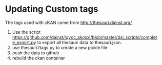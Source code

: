 # Updating Custom tags

The tags used with cKAN come from http://thesauri.dainst.org/


1. Use the script https://github.com/dainst/iqvoc_skosxl/blob/master/dai_scripts/complete_export.py
to export all thesauri data to thesauri.json.
1. use thesauri2tags.py to create a new pickle file
1. push the data to github
2. rebuild the ckan container
